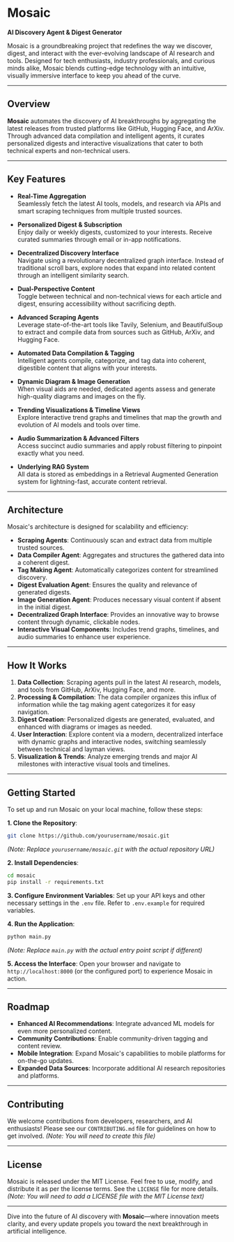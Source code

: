 # Mosaic

**AI Discovery Agent & Digest Generator**

Mosaic is a groundbreaking project that redefines the way we discover, digest, and interact with the ever-evolving landscape of AI research and tools. Designed for tech enthusiasts, industry professionals, and curious minds alike, Mosaic blends cutting-edge technology with an intuitive, visually immersive interface to keep you ahead of the curve.

---

## Overview

**Mosaic** automates the discovery of AI breakthroughs by aggregating the latest releases from trusted platforms like GitHub, Hugging Face, and ArXiv. Through advanced data compilation and intelligent agents, it curates personalized digests and interactive visualizations that cater to both technical experts and non-technical users.

---

## Key Features

-   **Real-Time Aggregation**  
    Seamlessly fetch the latest AI tools, models, and research via APIs and smart scraping techniques from multiple trusted sources.

-   **Personalized Digest & Subscription**  
    Enjoy daily or weekly digests, customized to your interests. Receive curated summaries through email or in-app notifications.

-   **Decentralized Discovery Interface**  
    Navigate using a revolutionary decentralized graph interface. Instead of traditional scroll bars, explore nodes that expand into related content through an intelligent similarity search.

-   **Dual-Perspective Content**  
    Toggle between technical and non-technical views for each article and digest, ensuring accessibility without sacrificing depth.

-   **Advanced Scraping Agents**  
    Leverage state-of-the-art tools like Tavily, Selenium, and BeautifulSoup to extract and compile data from sources such as GitHub, ArXiv, and Hugging Face.

-   **Automated Data Compilation & Tagging**  
    Intelligent agents compile, categorize, and tag data into coherent, digestible content that aligns with your interests.

-   **Dynamic Diagram & Image Generation**  
    When visual aids are needed, dedicated agents assess and generate high-quality diagrams and images on the fly.

-   **Trending Visualizations & Timeline Views**  
    Explore interactive trend graphs and timelines that map the growth and evolution of AI models and tools over time.

-   **Audio Summarization & Advanced Filters**  
    Access succinct audio summaries and apply robust filtering to pinpoint exactly what you need.

-   **Underlying RAG System**  
    All data is stored as embeddings in a Retrieval Augmented Generation system for lightning-fast, accurate content retrieval.

---

## Architecture

Mosaic's architecture is designed for scalability and efficiency:

-   **Scraping Agents**: Continuously scan and extract data from multiple trusted sources.
-   **Data Compiler Agent**: Aggregates and structures the gathered data into a coherent digest.
-   **Tag Making Agent**: Automatically categorizes content for streamlined discovery.
-   **Digest Evaluation Agent**: Ensures the quality and relevance of generated digests.
-   **Image Generation Agent**: Produces necessary visual content if absent in the initial digest.
-   **Decentralized Graph Interface**: Provides an innovative way to browse content through dynamic, clickable nodes.
-   **Interactive Visual Components**: Includes trend graphs, timelines, and audio summaries to enhance user experience.

---

## How It Works

1.  **Data Collection**: Scraping agents pull in the latest AI research, models, and tools from GitHub, ArXiv, Hugging Face, and more.
2.  **Processing & Compilation**: The data compiler organizes this influx of information while the tag making agent categorizes it for easy navigation.
3.  **Digest Creation**: Personalized digests are generated, evaluated, and enhanced with diagrams or images as needed.
4.  **User Interaction**: Explore content via a modern, decentralized interface with dynamic graphs and interactive nodes, switching seamlessly between technical and layman views.
5.  **Visualization & Trends**: Analyze emerging trends and major AI milestones with interactive visual tools and timelines.

---

## Getting Started

To set up and run Mosaic on your local machine, follow these steps:

**1. Clone the Repository**:
```bash
git clone https://github.com/yourusername/mosaic.git
```
*(Note: Replace `yourusername/mosaic.git` with the actual repository URL)*

**2. Install Dependencies**:
```bash
cd mosaic 
pip install -r requirements.txt
```

**3. Configure Environment Variables**:
Set up your API keys and other necessary settings in the `.env` file. Refer to `.env.example` for required variables.

**4. Run the Application**:
```bash
python main.py
```
*(Note: Replace `main.py` with the actual entry point script if different)*

**5. Access the Interface**:
Open your browser and navigate to `http://localhost:8000` (or the configured port) to experience Mosaic in action.

---

## Roadmap

-   **Enhanced AI Recommendations**: Integrate advanced ML models for even more personalized content.
-   **Community Contributions**: Enable community-driven tagging and content review.
-   **Mobile Integration**: Expand Mosaic's capabilities to mobile platforms for on-the-go updates.
-   **Expanded Data Sources**: Incorporate additional AI research repositories and platforms.

---

## Contributing

We welcome contributions from developers, researchers, and AI enthusiasts! Please see our `CONTRIBUTING.md` file for guidelines on how to get involved. *(Note: You will need to create this file)*

---

## License

Mosaic is released under the MIT License. Feel free to use, modify, and distribute it as per the license terms. See the `LICENSE` file for more details. *(Note: You will need to add a LICENSE file with the MIT License text)*

---

Dive into the future of AI discovery with **Mosaic**—where innovation meets clarity, and every update propels you toward the next breakthrough in artificial intelligence.
```

